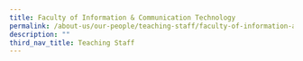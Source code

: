 ```yaml
---
title: Faculty of Information & Communication Technology
permalink: /about-us/our-people/teaching-staff/faculty-of-information-and-communication-technology/
description: ""
third_nav_title: Teaching Staff
---
```

